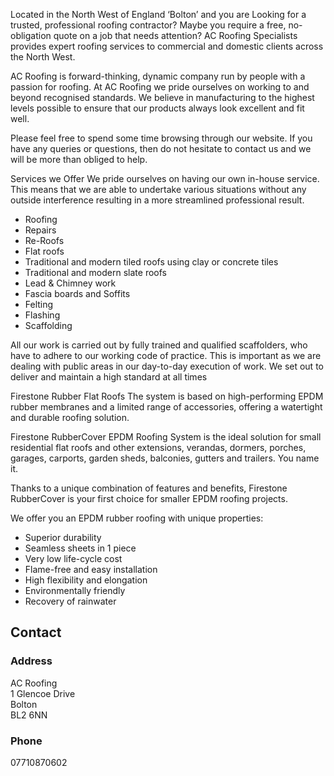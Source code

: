 Located in the North West of England ‘Bolton’ and you are Looking for a trusted, professional roofing contractor? Maybe you require a free, no-obligation quote on a job that needs attention? AC Roofing Specialists provides expert roofing services to commercial and domestic clients across the North West.

AC Roofing is forward-thinking, dynamic company run by people with a passion for roofing. At AC Roofing we pride ourselves on working to and beyond recognised standards. We believe in manufacturing to the highest levels possible to ensure that our products always look excellent and fit well.

Please feel free to spend some time browsing through our website. If you have any queries or questions, then do not hesitate to contact us and we will be more than obliged to help.

Services we Offer
We pride ourselves on having our own in-house service. This means that we are able to undertake various situations without any outside interference resulting in a more streamlined professional result.

* Roofing
* Repairs
* Re-Roofs
* Flat roofs
* Traditional and modern tiled roofs using clay or concrete tiles
* Traditional and modern slate roofs
* Lead & Chimney work
* Fascia boards and Soffits
* Felting
* Flashing
* Scaffolding

All our work is carried out by fully trained and qualified scaffolders, who have to adhere to our working code of practice. This is important as we are dealing with public areas in our day-to-day execution of work. We set out to deliver and maintain a high standard at all times

Firestone Rubber Flat Roofs
The system is based on high-performing EPDM rubber membranes and a limited range of accessories, offering a watertight and durable roofing solution.

Firestone RubberCover EPDM Roofing System is the ideal solution for small residential flat roofs and other extensions, verandas, dormers, porches, garages, carports, garden sheds, balconies, gutters and trailers. You name it.

Thanks to a unique combination of features and benefits, Firestone RubberCover is your first choice for smaller EPDM roofing projects.

We offer you an EPDM rubber roofing with unique properties:

* Superior durability
* Seamless sheets in 1 piece
* Very low life-cycle cost
* Flame-free and easy installation
* High flexibility and elongation
* Environmentally friendly
* Recovery of rainwater

## Contact
### Address
AC Roofing\
1 Glencoe Drive\
Bolton\
BL2 6NN

### Phone
07710870602
